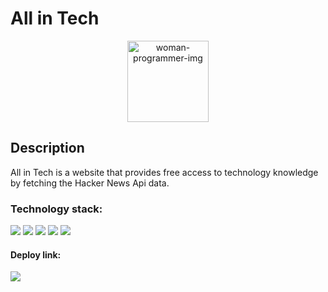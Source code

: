 <h1> All in Tech</h1>
<div align="center">

<img alt="woman-programmer-img" width="130px" 
 src="https://media.giphy.com/media/v1.Y2lkPTc5MGI3NjExMjY4MGRiMTYwYzVlM2EwNDMyYzcxNWI2YTZiYWNkMjMzY2ZjMzgyZSZjdD1z/paTz7UZbPfTZFRYnnB/giphy.gif"/>

</div>

<h2> Description </h2>
<p>  All in Tech is a website that provides free access to technology knowledge by fetching the Hacker News Api data. </p>

<h3>Technology stack: </h3>
<span>
<img src="https://img.shields.io/badge/html5-%23E34F26.svg?style=for-the-badge&logo=html5&logoColor=white" />
<img src="https://img.shields.io/badge/SASS-hotpink.svg?style=for-the-badge&logo=SASS&logoColor=white"    />
<img src="https://img.shields.io/badge/javascript-%23323330.svg?style=for-the-badge&logo=javascript&logoColor=%23F7DF1E" />
<img src="https://img.shields.io/badge/bootstrap-%23563D7C.svg?style=for-the-badge&logo=bootstrap&logoColor=white"    />
<img src="https://img.shields.io/badge/webpack-%238DD6F9.svg?style=for-the-badge&logo=webpack&logoColor=black"    />
  </span>
 
  <h4>Deploy link:     </h4>
  <span> 
  <img align="left" src="https://img.shields.io/badge/netlify-%23000000.svg?style=for-the-badge&logo=netlify&logoColor=#00C7B7  ">  <a href="ery-tech-all-in-tech.netlify.app">
   
</span>
